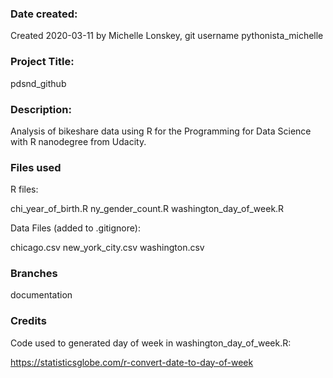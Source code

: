 ### Date created:
Created 2020-03-11 by Michelle Lonskey, git username pythonista_michelle

### Project Title:
pdsnd_github

### Description:
Analysis of bikeshare data using R for the Programming for Data Science with R nanodegree from Udacity.

### Files used
R files:

chi_year_of_birth.R
ny_gender_count.R
washington_day_of_week.R

Data Files (added to .gitignore):

chicago.csv
new_york_city.csv
washington.csv

### Branches

documentation

### Credits
Code used to generated day of week in washington_day_of_week.R:

https://statisticsglobe.com/r-convert-date-to-day-of-week
